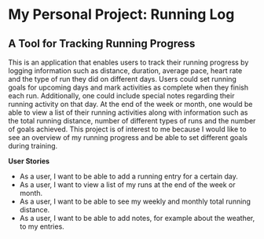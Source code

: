 # My Personal Project: Running Log

## A Tool for Tracking Running Progress

This is an application that enables users to track their running 
progress by logging information such as distance, duration, average pace,
heart rate and the type of run they did on different days. Users could set running goals for upcoming days
and mark activities as complete when they finish each run. Additionally, one could
include special notes regarding their running activity on that day. At the end of the week
or month, one would be able to view a list of their running activities along with
information such as the total running distance, number of different types of runs and 
the number of goals achieved. This project is of interest to me because I would like to see an overview of my 
running progress and be able to set different goals during training. 



**User Stories**
- As a user, I want to be able to add a running entry for a certain day.
- As a user, I want to view a list of my runs at the end of the week or month.
- As a user, I want to be able to see my weekly and monthly total running distance.
- As a user, I want to be able to add notes, for example about the weather, to my entries.
